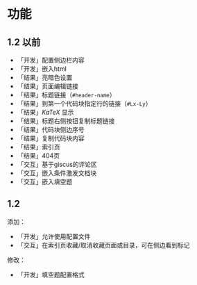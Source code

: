 # 功能
## 1.2 以前
- 「开发」配置侧边栏内容
- 「开发」嵌入html
- 「结果」亮暗色设置
- 「结果」页面编辑链接
- 「结果」标题链接（`#header-name`）
- 「结果」到第一个代码块指定行的链接（`#Lx-Ly`）
- 「结果」$KaTeX$ 显示
- 「结果」标题右侧按钮复制标题链接
- 「结果」代码块侧边序号
- 「结果」复制代码块内容
- 「结果」索引页
- 「结果」404页
- 「交互」基于giscus的评论区
- 「交互」嵌入条件激发文档块
- 「交互」嵌入填空题

## 1.2
添加：
- 「开发」允许使用配置文件
- 「交互」在索引页收藏/取消收藏页面或目录，可在侧边看到标记

修改：
- 「开发」填空题配置格式
